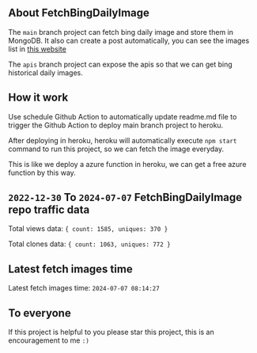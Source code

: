 ## About FetchBingDailyImage

The `main` branch project can fetch bing daily image and store them in MongoDB.
It also can create a post automatically, you can see the images list in [this website](https://oursalbum.netlify.app)

The `apis` branch project can expose the apis so that we can get bing historical daily images.

## How it work

Use schedule Github Action to automatically update readme.md file to trigger the Github Action to deploy main branch project to heroku.

After deploying in heroku, heroku will automatically execute `npm start` command to run this project, so we can fetch the image everyday.

This is like we deploy a azure function in heroku, we can get a free azure function by this way.

## `2022-12-30` To `2024-07-07` FetchBingDailyImage repo traffic data

Total views data: `{ count: 1585, uniques: 370 }`

Total clones data: `{ count: 1063, uniques: 772 }`

## Latest fetch images time

Latest fetch images time: `2024-07-07 08:14:27`

## To everyone

If this project is helpful to you please star this project, this is an encouragement to me `:)`



